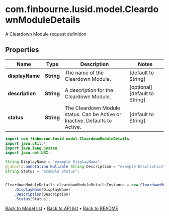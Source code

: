# com.finbourne.lusid.model.CleardownModuleDetails
A Cleardown Module request definition

## Properties

Name | Type | Description | Notes
------------ | ------------- | ------------- | -------------
**displayName** | **String** | The name of the Cleardown Module. | [default to String]
**description** | **String** | A description for the Cleardown Module. | [optional] [default to String]
**status** | **String** | The Cleardown Module status. Can be Active or Inactive. Defaults to Active. | [default to String]

```java
import com.finbourne.lusid.model.CleardownModuleDetails;
import java.util.*;
import java.lang.System;
import java.net.URI;

String DisplayName = "example DisplayName";
@jakarta.annotation.Nullable String Description = "example Description";
String Status = "example Status";


CleardownModuleDetails cleardownModuleDetailsInstance = new CleardownModuleDetails()
    .DisplayName(DisplayName)
    .Description(Description)
    .Status(Status);
```


[Back to Model list](../README.md#documentation-for-models) &#8226; [Back to API list](../README.md#documentation-for-api-endpoints) &#8226; [Back to README](../README.md)
